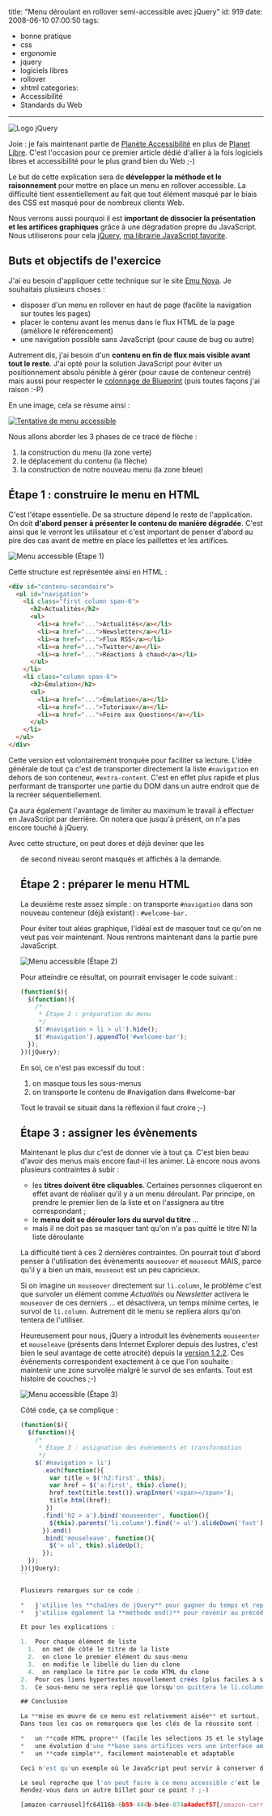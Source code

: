 title: "Menu déroulant en rollover semi-accessible avec jQuery"
id: 919
date: 2008-06-10 07:00:50
tags:
- bonne pratique
- css
- ergonomie
- jquery
- logiciels libres
- rollover
- xhtml
categories:
- Accessibilité
- Standards du Web
---

![Logo jQuery](https://oncletom.io/images/2007/12/jquery-logo.png "Logo jQuery")

Joie : je fais maintenant partie de [Planète Accessibilité](http://planete-accessibilite.com/) en plus de [Planet Libre](http://www.planet-libre.org/). C'est l'occasion pour ce premier article dédié d'allier à la fois logiciels libres et accessibilité pour le plus grand bien du Web ;-)

Le but de cette explication sera de **développer la méthode et le raisonnement** pour mettre en place un menu en rollover accessible. La difficulté tient essentiellement au fait que tout élément masqué par le biais des CSS est masqué pour de nombreux clients Web.

Nous verrons aussi pourquoi il est **important de dissocier la présentation et les artifices graphiques** grâce à une dégradation propre du JavaScript. Nous utiliserons pour cela [jQuery](http://jquery.com), [ma librairie JavaScript favorite](https://oncletom.io/tag/jquery/).

<!--more-->

## Buts et objectifs de l'exercice

J'ai eu besoin d'appliquer cette technique sur le site [Emu Nova](http://www.emunova.net). Je souhaitais plusieurs choses :

*   disposer d'un menu en rollover en haut de page (facilite la navigation sur toutes les pages)
*   placer le contenu avant les menus dans le flux HTML de la page (améliore le référencement)
*   une navigation possible sans JavaScript (pour cause de bug ou autre)

Autrement dis, j'ai besoin d'un **contenu en fin de flux mais visible avant tout le reste**. J'ai opté pour la solution JavaScript pour éviter un positionnement absolu pénible à gérer (pour cause de conteneur centré) mais aussi pour respecter le [colonnage de Blueprint](http://code.google.com/p/blueprintcss/) (puis toutes façons j'ai raison :-P)

En une image, cela se résume ainsi :

[![Tentative de menu accessible](https://oncletom.io/images/2008/06/emunova-menu-accessible-150x300.png "Tentative de menu accessible")](https://oncletom.io/images/2008/06/emunova-menu-accessible.png)

Nous allons aborder les 3 phases de ce tracé de flèche :

1.  la construction du menu (la zone verte)
2.  le déplacement du contenu (la flèche)
3.  la construction de notre nouveau menu (la zone bleue)

## Étape 1 : construire le menu en HTML

C'est l'étape essentielle. De sa structure dépend le reste de l'application. On doit **d'abord penser à présenter le contenu de manière dégradée**. C'est ainsi que le verront les utilisateur et c'est important de penser d'abord au pire des cas avant de mettre en place les paillettes et les artifices.

![Menu accessible (Étape 1)](https://oncletom.io/images/2008/06/menu-accessible-etape-1.png "Menu accessible (Étape 1)")

Cette structure est représentée ainsi en HTML :

```html
<div id="contenu-secondaire">
  <ul id="navigation">
    <li class="first column span-6">
      <h2>Actualités</h2>
      <ul>
        <li><a href="...">Actualités</a></li>
        <li><a href="...">Newsletter</a></li>
        <li><a href="...">Flux RSS</a></li>
        <li><a href="...">Twitter</a></li>
        <li><a href="...">Réactions à chaud</a></li>
      </ul>
    </li>
    <li class="column span-6">
      <h2>Émulation</h2>
      <ul>
        <li><a href="...">Émulation</a></li>
        <li><a href="...">Tutoriaux</a></li>
        <li><a href="...">Foire aux Questions</a></li>
      </ul>
    </li>
  </ul>
</div>
```

Cette version est volontairement tronquée pour faciliter sa lecture.
L'idée générale de tout ça c'est de transporter directement la liste `#navigation` en
dehors de son conteneur, `#extra-content`. C'est en effet plus rapide et
plus performant de transporter une partie du DOM dans un autre endroit
que de la recréer séquentiellement.

Ça aura également l'avantage de limiter au maximum le travail à effectuer en JavaScript par derrière. On notera que jusqu'à présent, on n'a pas encore touché à jQuery.

Avec cette structure, on peut dores et déjà deviner que les <ul> de second niveau seront masqués et affichés à la demande.

## Étape 2 : préparer le menu HTML

La deuxième reste assez simple : on transporte `#navigation` dans son nouveau conteneur (déjà existant) : `#welcome-bar.`

Pour éviter tout aléas graphique, l'idéal est de masquer tout ce qu'on ne veut pas voir maintenant. Nous rentrons maintenant dans la partie pure JavaScript.

![Menu accessible (Étape 2)](https://oncletom.io/images/2008/06/menu-accessible-etape-2.png "Menu accessible (Étape 2)")

Pour atteindre ce résultat, on pourrait envisager le code suivant :

```javascript
(function($){
  $(function(){
    /*
     * Étape 2 : préparation du menu
     */
    $('#navigation > li > ul').hide();
    $('#navigation').appendTo('#welcome-bar');
  });
})(jQuery);
```

En soi, ce n'est pas excessif du tout :

1.  on masque tous les sous-menus
2.  on transporte le contenu de #navigation dans #welcome-bar

Tout le travail se situait dans la réflexion il faut croire ;-)

## Étape 3 : assigner les évènements

Maintenant le plus dur c'est de donner vie à tout ça. C'est bien beau d'avoir des menus mais encore faut-il les animer. Là encore nous avons plusieurs contraintes à subir :

*   les **titres doivent être cliquables**. Certaines personnes cliqueront en effet avant de réaliser qu'il y a un menu déroulant. Par principe, on prendre le premier lien de la liste et on l'assignera au titre correspondant ;
*   le **menu doit se dérouler lors du survol du titre** ...
*   mais il ne doit pas se masquer tant qu'on n'a pas quitté le titre NI la liste déroulante

La difficulté tient à ces 2 dernières contraintes. On pourrait tout d'abord penser à l'utilisation des évènements `mouseover` et `mouseout` MAIS, parce qu'il y a bien un mais, `mouseout` est un peu capricieux.

Si on imagine un `mouseover` directement sur `li.column`, le problème c'est que survoler un élément comme _Actualités_ ou _Newsletter_ activera le `mouseover` de ces derniers ... et désactivera, un temps minime certes, le survol de `li.column`. Autrement dit le menu se repliera alors qu'on tentera de l'utiliser.

Heureusement pour nous, jQuery a introduit les évènements `mouseenter` et `mouseleave` (présents dans Internet Explorer depuis des lustres, c'est bien le seul avantage de cette atrocité) depuis la [version 1.2.2](http://docs.jquery.com/Release:jQuery_1.2 "Notes de version de jQuery 1.2.2"). Ces évènements correspondent exactement à ce que l'on souhaite : maintenir une zone survolée malgré le survol de ses enfants.
Tout est histoire de couches ;-)

![Menu accessible (Étape 3)](https://oncletom.io/images/2008/06/menu-accessible-etape-3.png "Menu accessible (Étape 3)")

Côté code, ça se complique :

```javascript
(function($){
  $(function(){
    /*
     * Étape 3 : assignation des évènements et transformation
     */
    $('#navigation > li')
      .each(function(){
        var title = $('h2:first', this);
        var href = $('a:first', this).clone();
        href.text(title.text()).wrapInner('<span></span>');
        title.html(href);
       })
      .find('h2 > a').bind('mouseenter', function(){
        $(this).parents('li.column').find('> ul').slideDown('fast');
      }).end()
      .bind('mouseleave', function(){
        $('> ul', this).slideUp();
      });
  });
})(jQuery);
``

Plusieurs remarques sur ce code :

*   j'utilise les **chaînes de jQuery** pour gagner du temps et reparcourir des tableaux déjà connus (le sélecteur n'est pas réexécuté)
*   j'utilise également la **méthode end()** pour revenir au précédent état du sélecteur. Très pratique pour naviguer dans un jeu d'éléments et gagner en performances

Et pour les explications :

1.  Pour chaque élément de liste
  1.  on met de côté le titre de la liste
  2.  on clone le premier élément du sous-menu
  3.  on modifie le libellé du lien du clone
  4.  on remplace le titre par le code HTML du clone
2.  Pour ces liens hypertextes nouvellement créés (plus faciles à styler sans JS au rollover), on leur demande de déplier le sous-menu voisin
3.  Ce sous-menu ne sera replié que lorsqu'on quittera le li.column

## Conclusion

La **mise en œuvre de ce menu est relativement aisée** et surtout, suffisamment souple pour que vous puissiez l'adapter à vos besoins.
Dans tous les cas on remarquera que les clés de la réussite sont :

*   un **code HTML propre** (facile les sélections JS et le stylage CSS)
*   une évolution d'une **base sans artifices vers une interface améliorée** en JavaScript
*   un **code simple**, facilement maintenable et adaptable

Ceci n'est qu'un exemple où le JavaScript peut servir à conserver des interfaces accessibles tout en augmentant leur utilisabilité. Qui a dit que le JavaScript c'était nul ?

Le seul reproche que l'on peut faire à ce menu accessible c'est le _manque de navigation au clavier_. L'idéal serait de pouvoir naviguer dans le choix des menus entièrement avec les flèches de son clavier.
Rendez-vous dans un autre billet pour ce point ? ;-)

[amazon-carrousel]fc64116b-6b59-444b-b4ee-074a4adecf57[/amazon-carrousel]